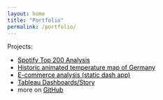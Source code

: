 ```yaml
---
layout: home
title: "Portfolio"
permalink: /portfolio/
---
```


Projects:
- <a style="text-decoration:none; color: black;" href="https://hugolargo.github.io/slides.html"><u>Spotify Top 200 Analysis</u></a>
- <a style="text-decoration:none; color: black;" href="https://hugolargo.github.io/weather_germany.html"><u>Historic animated temperature map of Germany</u></a>
- <a style="text-decoration:none; color: black;" href="https://hugolargo.github.io/smartbuy_dashboard_static.pdf"><u>E-commerce analysis (static dash app)</u></a>
- <a style="text-decoration:none; color: black;" href="https://hugolargo.github.io/tableau_story.html"><u>Tableau Dashboards/Story</u></a>
- more on <a style="color: black;" href="https://github.com/hugolargo/other_projects"><u>GitHub</u></a>


